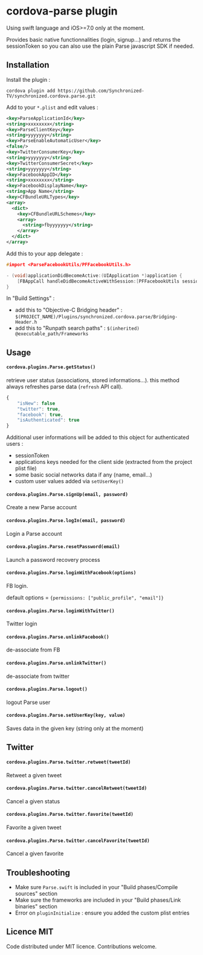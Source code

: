 # cordova-parse plugin

Using swift language and iOS>=7.0 only at the moment.

Provides basic native functionnalities (login, signup...) and returns the sessionToken so you can also use the plain Parse javascript SDK if needed.

## Installation

Install the plugin :

`cordova plugin add https://github.com/Synchronized-TV/synchronized.cordova.parse.git`

Add to your `*.plist` and edit values :

```xml
<key>ParseApplicationId</key>
<string>xxxxxxxx</string>
<key>ParseClientKey</key>
<string>yyyyyyy</string>
<key>ParseEnableAutomaticUser</key>
<false/>
<key>TwitterConsumerKey</key>
<string>yyyyyyy</string>
<key>TwitterConsumerSecret</key>
<string>yyyyyyy</string>
<key>FacebookAppID</key>
<string>xxxxxxxx</string>
<key>FacebookDisplayName</key>
<string>App Name</string>
<key>CFBundleURLTypes</key>
<array>
  <dict>
    <key>CFBundleURLSchemes</key>
    <array>
      <string>fbyyyyyyy</string>
    </array>
  </dict>
</array>
```

Add this to your app delegate :

```c
#import <ParseFacebookUtils/PFFacebookUtils.h>

- (void)applicationDidBecomeActive:(UIApplication *)application {
    [FBAppCall handleDidBecomeActiveWithSession:[PFFacebookUtils session]];
}
```

In "Build Settings" :

 - add this to "Objective-C Bridging header" : `$(PROJECT_NAME)/Plugins/synchronized.cordova.parse/Bridging-Header.h`
 - add this to "Runpath search paths" : `$(inherited) @executable_path/Frameworks`

## Usage

#### `cordova.plugins.Parse.getStatus()`

retrieve user status (associations, stored informations...).
this method always refreshes parse data (`refresh` API call).

```js
{
    "isNew": false
    "twitter": true,
    "facebook": true,
    "isAuthenticated": true
}
```

Additional user informations will be added to this object for authenticated users :
 - sessionToken
 - applications keys needed for the client side (extracted from the project plist file)
 - some basic social networks data if any (name, email...)
 - custom user values added via `setUserKey()`


#### `cordova.plugins.Parse.signUp(email, password)`

Create a new Parse account

#### `cordova.plugins.Parse.logIn(email, password)`

Login a Parse account

#### `cordova.plugins.Parse.resetPassword(email)`

Launch a password recovery process

#### `cordova.plugins.Parse.loginWithFacebook(options)`

FB login.

default options = `{permissions: ["public_profile", "email"]}`

#### `cordova.plugins.Parse.loginWithTwitter()`

Twitter login

#### `cordova.plugins.Parse.unlinkFacebook()`

de-associate from FB

#### `cordova.plugins.Parse.unlinkTwitter()`

de-associate from twitter

#### `cordova.plugins.Parse.logout()`

logout Parse user

#### `cordova.plugins.Parse.setUserKey(key, value)`

Saves data in the given key (string only at the moment)

## Twitter

#### `cordova.plugins.Parse.twitter.retweet(tweetId)`

Retweet a given tweet

#### `cordova.plugins.Parse.twitter.cancelRetweet(tweetId)`

Cancel a given status

#### `cordova.plugins.Parse.twitter.favorite(tweetId)`

Favorite a given tweet

#### `cordova.plugins.Parse.twitter.cancelFavorite(tweetId)`

Cancel a given favorite


## Troubleshooting

 - Make sure `Parse.swift` is included in your "Build phases/Compile sources" section
 - Make sure the frameworks are included in your "Build phases/Link binaries" section
 - Error on `pluginInitialize` : ensure you added the custom plist entries

## Licence MIT

Code distributed under MIT licence. Contributions welcome.
